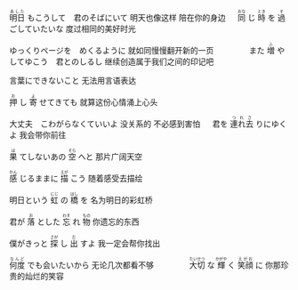<ruby>明日<rt>あした</rt></ruby> もこうして　君のそばにいて
明天也像这样 陪在你的身边
　
<ruby>同<rt>おな</rt></ruby> じ <ruby>時<rt>とき</rt></ruby> を <ruby>過<rt>す</rt></ruby> ごしていたいな
度过相同的美好时光

ゆっくりページを　めくるように
就如同慢慢翻开新的一页
　　　　
また <ruby>増<rt>ふ</rt></ruby> やしてゆこう　君とのしるし
继续创造属于我们之间的印记吧

言葉にできないこと
无法用言语表达

<ruby>押<rt>お</rt></ruby> し <ruby>寄<rt>よ</rt></ruby> せてきても
就算这份心情涌上心头

大丈夫　こわがらなくていいよ
没关系的 不必感到害怕
　
君を <ruby>連れ去<rt>つれさ</rt></ruby> りにゆくよ
我会带你前往

<ruby>果<rt>は</rt></ruby> てしないあの <ruby>空<rt>そら</rt></ruby> へと
那片广阔天空

<ruby>感<rt>かん</rt></ruby> じるままに <ruby>描<rt>えが</rt></ruby> こう
随着感受去描绘

明日という <ruby>虹<rt>にじ</rt></ruby> の <ruby>橋<rt>はし</rt></ruby> を
名为明日的彩虹桥

君が <ruby>落<rt>お</rt></ruby> とした <ruby>忘<rt>わす</rt></ruby> れ <ruby>物<rt>もの</rt></ruby>
你遗忘的东西

僕がきっと <ruby>探<rt>さが</rt></ruby> し <ruby>出<rt>だ</rt></ruby> すよ
我一定会帮你找出

<ruby>何度<rt>なんど</rt></ruby> でも会いたいから
无论几次都看不够
　　　　
<ruby>大切<rt>たいせつ</rt></ruby> な <ruby>輝<rt>かがや</rt></ruby> く <ruby>笑顔<rt>えがお</rt></ruby> に
你那珍贵的灿烂的笑容